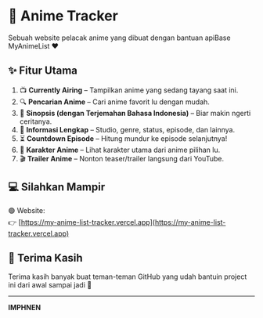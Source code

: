 # 🎌 Anime Tracker

Sebuah website pelacak anime yang dibuat dengan bantuan apiBase MyAnimeList ❤️

## ✨ Fitur Utama

1. 📺 **Currently Airing** – Tampilkan anime yang sedang tayang saat ini.
2. 🔍 **Pencarian Anime** – Cari anime favorit lu dengan mudah.
3. 📝 **Sinopsis (dengan Terjemahan Bahasa Indonesia)** – Biar makin ngerti ceritanya.
4. 🧩 **Informasi Lengkap** – Studio, genre, status, episode, dan lainnya.
5. ⏳ **Countdown Episode** – Hitung mundur ke episode selanjutnya!
6. 👥 **Karakter Anime** – Lihat karakter utama dari anime pilihan lu.
7. 🎬 **Trailer Anime** – Nonton teaser/trailer langsung dari YouTube.

## 💻 Silahkan Mampir 

🟢 Website:  
👉 [https://my-anime-list-tracker.vercel.app](https://my-anime-list-tracker.vercel.app)

## 🤝 Terima Kasih

Terima kasih banyak buat teman-teman GitHub yang udah bantuin project ini dari awal sampai jadi 🚀

---

**IMPHNEN**
